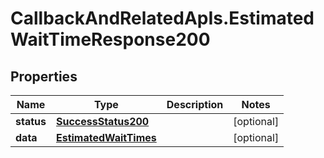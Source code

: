 # CallbackAndRelatedApIs.EstimatedWaitTimeResponse200

## Properties
Name | Type | Description | Notes
------------ | ------------- | ------------- | -------------
**status** | [**SuccessStatus200**](SuccessStatus200.md) |  | [optional] 
**data** | [**EstimatedWaitTimes**](EstimatedWaitTimes.md) |  | [optional] 


